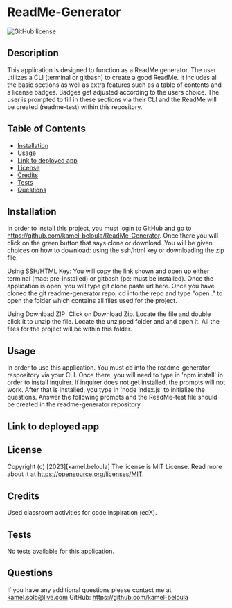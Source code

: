 # ReadMe-Generator

![GitHub license](https://img.shields.io/badge/license-MIT%20License-blue.svg)


## Description

This application is designed to function as a ReadMe generator. The user utilizes a CLI (terminal or gitbash) to create a good ReadMe. It includes all the basic sections as well as extra features such as a table of contents and a license badges. Badges get adjusted according to the users choice. The user is prompted to fill in these sections via their CLI and the ReadMe will be created (readme-test) within this repository.

## Table of Contents

- [Installation](#installation)
- [Usage](#usage)
- [Link to deployed app](#link-to-deployed-app)
- [License](#license)
- [Credits](#credits)
- [Tests](#tests)
- [Questions](#questions)

## Installation

In order to install this project, you must login to GitHub and go to https://github.com/kamel-beloula/ReadMe-Generator. Once there you will click on the green button that says clone or download. You will be given choices on how to download: using the ssh/html key or downloading the zip file.

Using SSH/HTML Key: You will copy the link shown and open up either terminal (mac: pre-installed) or gitbash (pc: must be installed). Once the application is open, you will type git clone paste url here. Once you have cloned the git readme-generator repo, cd into the repo and type "open ." to open the folder which contains all files used for the project.

Using Download ZIP: Click on Download Zip. Locate the file and double click it to unzip the file. Locate the unzipped folder and and open it. All the files for the project will be within this folder.

## Usage

In order to use this application. You must cd into the readme-generator respository via your CLI. Once there, you will need to type in 'npm install' in order to install inquirer. If inquirer does not get installed, the prompts will not work. After that is installed, you type in 'node index.js' to initialize the questions. Answer the following prompts and the ReadMe-test file should be created in the readme-generator repository.

## Link to deployed app



## License

Copyright (c) [2023][kamel.beloula]
The license is MIT License.
Read more about it at https://opensource.org/licenses/MIT.

## Credits

Used classroom activities for code inspiration (edX).

## Tests

No tests available for this application.

## Questions

If you have any additional questions please contact me at kamel.solo@live.com
GitHub: https://github.com/kamel-beloula